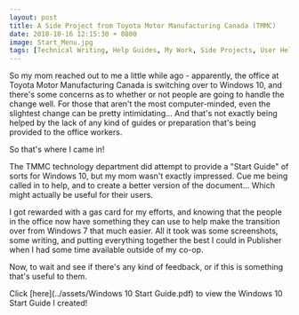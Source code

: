 ```yaml
---
layout: post
title: A Side Project from Toyota Motor Manufacturing Canada (TMMC)
date: 2018-10-16 12:15:30 + 0800
image: Start_Menu.jpg
tags: [Technical Writing, Help Guides, My Work, Side Projects, User Help]
---
```

So my mom reached out to me a little while ago - apparently, the office at Toyota Motor Manufacturing Canada is switching over to Windows 10, and there's some concerns as to whether or not people are going to handle the change well. For those that aren't the most computer-minded, even the slightest change can be pretty intimidating... And that's not exactly being helped by the lack of any kind of guides or preparation that's being provided to the office workers.

So that's where I came in!

The TMMC technology department did attempt to provide a "Start Guide" of sorts for Windows 10, but my mom wasn't exactly impressed. Cue me being called in to help, and to create a better version of the document... Which might actually be useful for their users.

I got rewarded with a gas card for my efforts, and knowing that the people in the office now have something they can use to help make the transition over from Windows 7 that much easier. All it took was some screenshots, some writing, and putting everything together the best I could in Publisher when I had some time available outside of my co-op.

Now, to wait and see if there's any kind of feedback, or if this is something that's useful to them.

Click [here](../assets/Windows 10 Start Guide.pdf) to view the Windows 10 Start Guide I created!
